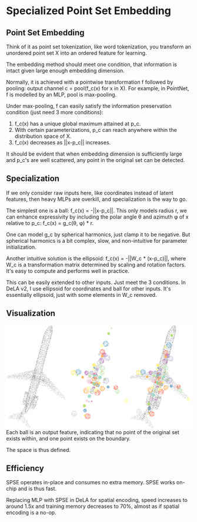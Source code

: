 # Specialized Point Set Embedding

## Point Set Embedding

Think of it as point set tokenization, like word tokenization, you transform an unordered point set X into an ordered feature for learning.

The embedding method should meet one condition, that information is intact given large enough embedding dimension.

Normally, it is achieved with a pointwise transformation f followed by pooling: output channel c = pool(f_c(x) for x in X). For example, in PointNet, f is modelled by an MLP, pool is max-pooling.

Under max-pooling, f can easily satisfy the information preservation condition (just need 3 more conditions):

1. f_c(x) has a unique global maximum attained at p_c.
2. With certain parameterizations, p_c can reach anywhere within the distribution space of X.
3. f_c(x) decreases as ||x-p_c|| increases.

It should be evident that when embedding dimension is sufficiently large and p_c's are well scattered, any point in the original set can be detected.

## Specialization

If we only consider raw inputs here, like coordinates instead of latent features, then heavy MLPs are overkill, and specialization is the way to go.

The simplest one is a ball: f_c(x) = -||x-p_c||. This only models radius r, we can enhance expressivity by including the polar angle θ and azimuth φ of x relative to p_c: f_c(x) = g_c(θ, φ) * r.

One can model g_c by spherical harmonics, just clamp it to be negative. But spherical harmonics is a bit complex, slow, and non-intuitive for parameter initialization.

Another intuitive solution is the ellipsoid: f_c(x) = -||W_c * (x-p_c)||, where W_c is a transformation matrix determined by scaling and rotation factors. It's easy to compute and performs well in practice.

This can be easily extended to other inputs. Just meet the 3 conditions. In DeLA v2, I use ellipsoid for coordinates and ball for other inputs. It's essentially ellipsoid, just with some elements in W_c removed.

## Visualization

<img src="vis_spse.png" style="zoom:60%;" align="left" />

Each ball is an output feature, indicating that no point of the original set exists within, and one point exists on the boundary.

The space is thus defined.

## Efficiency

SPSE operates in-place and consumes no extra memory. SPSE works on-chip and is thus fast.

Replacing MLP with SPSE in DeLA for spatial encoding, speed increases to around 1.5x and training memory decreases to 70%, almost as if spatial encoding is a no-op.